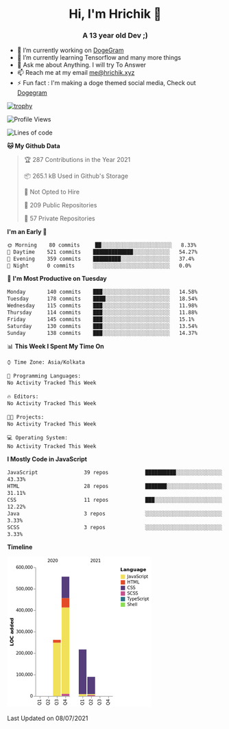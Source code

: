 <h1 align="center">Hi, I'm Hrichik 👋</h1>
<h3 align="center">A 13 year old Dev ;) </h3>


- 🔭 I’m currently working on [DogeGram](https://dogegram.xyz)
- 🌱 I’m currently learning Tensorflow and many more things
- 💬 Ask me about Anything. I will try To Answer
- 📫 Reach me at my email me@hrichik.xyz
- ⚡ Fun fact : I'm making a doge themed social media, Check out [Dogegram](https://dogegram.xyz)

[![trophy](https://github-profile-trophy.vercel.app/?username=hrichiksite)](https://github.com/ryo-ma/github-profile-trophy)



<!--START_SECTION:waka-->
![Profile Views](http://img.shields.io/badge/Profile%20Views-1-blue)

![Lines of code](https://img.shields.io/badge/From%20Hello%20World%20I%27ve%20Written-1.1%20million%20lines%20of%20code-blue)

**🐱 My Github Data** 

> 🏆 287 Contributions in the Year 2021
 > 
> 📦 265.1 kB Used in Github's Storage 
 > 
> 🚫 Not Opted to Hire
 > 
> 📜 209 Public Repositories 
 > 
> 🔑 57 Private Repositories  
 > 
**I'm an Early 🐤** 

```text
🌞 Morning    80 commits     ██░░░░░░░░░░░░░░░░░░░░░░░   8.33% 
🌆 Daytime    521 commits    █████████████░░░░░░░░░░░░   54.27% 
🌃 Evening    359 commits    █████████░░░░░░░░░░░░░░░░   37.4% 
🌙 Night      0 commits      ░░░░░░░░░░░░░░░░░░░░░░░░░   0.0%

```
📅 **I'm Most Productive on Tuesday** 

```text
Monday       140 commits    ███░░░░░░░░░░░░░░░░░░░░░░   14.58% 
Tuesday      178 commits    ████░░░░░░░░░░░░░░░░░░░░░   18.54% 
Wednesday    115 commits    ███░░░░░░░░░░░░░░░░░░░░░░   11.98% 
Thursday     114 commits    ███░░░░░░░░░░░░░░░░░░░░░░   11.88% 
Friday       145 commits    ███░░░░░░░░░░░░░░░░░░░░░░   15.1% 
Saturday     130 commits    ███░░░░░░░░░░░░░░░░░░░░░░   13.54% 
Sunday       138 commits    ███░░░░░░░░░░░░░░░░░░░░░░   14.37%

```


📊 **This Week I Spent My Time On** 

```text
⌚︎ Time Zone: Asia/Kolkata

💬 Programming Languages: 
No Activity Tracked This Week

🔥 Editors: 
No Activity Tracked This Week

🐱‍💻 Projects: 
No Activity Tracked This Week

💻 Operating System: 
No Activity Tracked This Week

```

**I Mostly Code in JavaScript** 

```text
JavaScript               39 repos            ██████████░░░░░░░░░░░░░░░   43.33% 
HTML                     28 repos            ███████░░░░░░░░░░░░░░░░░░   31.11% 
CSS                      11 repos            ███░░░░░░░░░░░░░░░░░░░░░░   12.22% 
Java                     3 repos             ░░░░░░░░░░░░░░░░░░░░░░░░░   3.33% 
SCSS                     3 repos             ░░░░░░░░░░░░░░░░░░░░░░░░░   3.33%

```


**Timeline**

![Chart not found](https://raw.githubusercontent.com/hrichiksite/hrichiksite/master/charts/bar_graph.png) 


 Last Updated on 08/07/2021
<!--END_SECTION:waka-->
